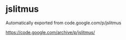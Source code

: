 # jslitmus
Automatically exported from code.google.com/p/jslitmus

https://code.google.com/archive/p/jslitmus/
